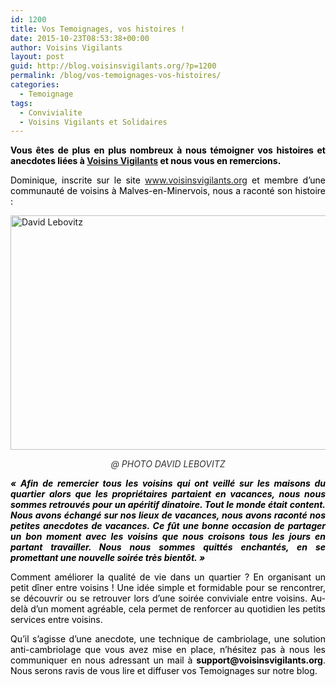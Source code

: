 ```yaml
---
id: 1200
title: Vos Temoignages, vos histoires !
date: 2015-10-23T08:53:38+00:00
author: Voisins Vigilants
layout: post
guid: http://blog.voisinsvigilants.org/?p=1200
permalink: /blog/vos-temoignages-vos-histoires/
categories:
  - Temoignage
tags:
  - Convivialite
  - Voisins Vigilants et Solidaires
---
```

<p style="text-align: justify;">
  <span style="color: #000000;"><strong>Vous êtes de plus en plus nombreux à nous témoigner vos histoires et anecdotes liées à <a href="http://www.voisinsvigilants.org">Voisins Vigilants</a> et nous vous en remercions.</strong></span>
</p>

<p style="text-align: justify;">
  <span style="color: #000000;">Dominique, inscrite sur le site <a href="http://www.voisinsvigilants.org">www.voisinsvigilants.org</a> et membre d&rsquo;une communauté de voisins à Malves-en-Minervois, nous a raconté son histoire : </span>
</p>

[<img class="aligncenter size-full wp-image-3278" src="./../../images/2015/10/David-Lebovitz.png" alt="David Lebovitz" width="750" height="375" />](./../../images/2015/10/David-Lebovitz.png)

<p style="text-align: center;">
  <span style="color: #333333;"><em>@ PHOTO DAVID LEBOVITZ</em></span>
</p>

<p style="text-align: justify;">
  <span style="color: #000000;"><em><strong>&laquo;&nbsp;Afin de remercier tous les voisins qui ont veillé sur les maisons du quartier alors que les propriétaires partaient en vacances, nous nous sommes retrouvés pour un apéritif dinatoire. Tout le monde était content. Nous avons échangé sur nos lieux de vacances, nous avons raconté nos petites anecdotes de vacances. Ce fût une bonne occasion de partager un bon moment avec les voisins que nous croisons tous les jours en partant travailler. Nous nous sommes quittés enchantés, en se promettant une nouvelle soirée très bientôt.&nbsp;&raquo;</strong></em></span>
</p>

<p style="text-align: justify;">
  <span style="color: #000000;">Comment améliorer la qualité de vie dans un quartier ? En organisant un petit dîner entre voisins ! Une idée simple et formidable pour se rencontrer, se découvrir ou se retrouver lors d&rsquo;une soirée conviviale entre voisins. Au-delà d&rsquo;un moment agréable, cela permet de renforcer au quotidien les petits services entre voisins. </span>
</p>

<p style="text-align: justify;">
  <span style="color: #000000;">Qu&rsquo;il s&rsquo;agisse d&rsquo;une anecdote, une technique de cambriolage, une solution anti-cambriolage que vous avez mise en place, n&rsquo;hésitez pas à nous les communiquer en nous adressant un mail à </span><strong style="color: #000000;">support@voisinsvigilants.org</strong><span style="color: #000000;">. Nous serons ravis de vous lire et diffuser vos Temoignages sur notre blog.</span>
</p>
